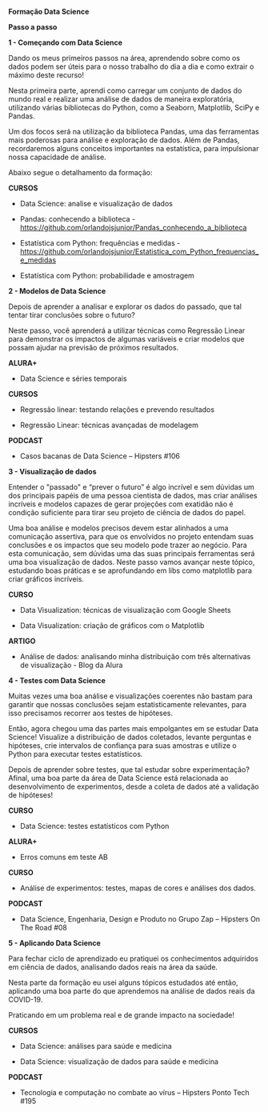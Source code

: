 **Formação Data Science**

**Passo a passo**

**1 - Começando com Data Science**

Dando os meus primeiros passos na área, aprendendo sobre como os dados podem ser úteis para o nosso trabalho do dia a dia e como extrair o máximo deste recurso!

Nesta primeira parte, aprendi como carregar um conjunto de dados do mundo real e realizar uma análise de dados de maneira exploratória, utilizando várias bibliotecas do Python, como a Seaborn, Matplotlib, SciPy e Pandas.

Um dos focos será na utilização da biblioteca Pandas, uma das ferramentas mais poderosas para análise e exploração de dados. Além de Pandas, recordaremos alguns conceitos importantes na estatística, para impulsionar nossa capacidade de análise.

Abaixo segue o detalhamento da formação:

**CURSOS**

- Data Science: analise e visualização de dados

- Pandas: conhecendo a biblioteca - https://github.com/orlandojsjunior/Pandas_conhecendo_a_biblioteca

- Estatística com Python: frequências e medidas - https://github.com/orlandojsjunior/Estatistica_com_Python_frequencias_e_medidas

- Estatística com Python: probabilidade e amostragem


 
**2 - Modelos de Data Science**

Depois de aprender a analisar e explorar os dados do passado, que tal tentar tirar conclusões sobre o futuro?

Neste passo, você aprenderá a utilizar técnicas como Regressão Linear para demonstrar os impactos de algumas variáveis e criar modelos que possam ajudar na previsão de próximos resultados.


**ALURA+**

- Data Science e séries temporais

**CURSOS** 

- Regressão linear: testando relações e prevendo resultados

- Regressão Linear: técnicas avançadas de modelagem

**PODCAST** 

- Casos bacanas de Data Science – Hipsters #106



**3 - Visualização de dados**

Entender o "passado" e “prever o futuro” é algo incrível e sem dúvidas um dos principais papéis de uma pessoa cientista de dados, mas criar análises incríveis e modelos capazes de gerar projeções com exatidão não é condição suficiente para tirar seu projeto de ciência de dados do papel.

Uma boa análise e modelos precisos devem estar alinhados a uma comunicação assertiva, para que os envolvidos no projeto entendam suas conclusões e os impactos que seu modelo pode trazer ao negócio. Para esta comunicação, sem dúvidas uma das suas principais ferramentas será uma boa visualização de dados. Neste passo vamos avançar neste tópico, estudando boas práticas e se aprofundando em libs como matplotlib para criar gráficos incríveis.


**CURSO**

- Data Visualization: técnicas de visualização com Google Sheets

- Data Visualization: criação de gráficos com o Matplotlib

**ARTIGO**

- Análise de dados: analisando minha distribuição com três alternativas de visualização - Blog da Alura



**4 - Testes com Data Science**

Muitas vezes uma boa análise e visualizações coerentes não bastam para garantir que nossas conclusões sejam estatisticamente relevantes, para isso precisamos recorrer aos testes de hipóteses.

Então, agora chegou uma das partes mais empolgantes em se estudar Data Science! Visualize a distribuição de dados coletados, levante perguntas e hipóteses, crie intervalos de confiança para suas amostras e utilize o Python para executar testes estatísticos.

Depois de aprender sobre testes, que tal estudar sobre experimentação? Afinal, uma boa parte da área de Data Science está relacionada ao desenvolvimento de experimentos, desde a coleta de dados até a validação de hipóteses!

**CURSO**

- Data Science: testes estatísticos com Python

**ALURA+**

- Erros comuns em teste AB

**CURSO**

- Análise de experimentos: testes, mapas de cores e análises dos dados.

**PODCAST**

- Data Science, Engenharia, Design e Produto no Grupo Zap – Hipsters On The Road #08



**5 - Aplicando Data Science**

Para fechar ciclo de aprendizado eu pratiquei os conhecimentos adquiridos em ciência de dados, analisando dados reais na área da saúde.

Nesta parte da formação eu usei alguns tópicos estudados até então, aplicando uma boa parte do que aprendemos na análise de dados reais da COVID-19.

Praticando em um problema real e de grande impacto na sociedade!

**CURSOS** 

- Data Science: análises para saúde e medicina

- Data Science: visualização de dados para saúde e medicina

**PODCAST**

- Tecnologia e computação no combate ao vírus – Hipsters Ponto Tech #195
